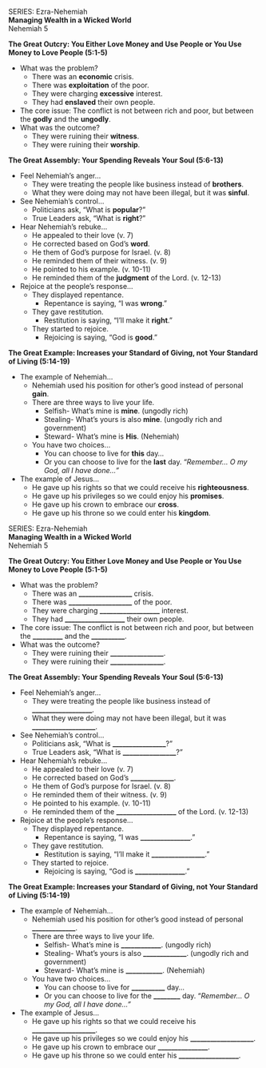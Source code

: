 SERIES: Ezra-Nehemiah  
**Managing Wealth in a Wicked World**  
Nehemiah 5

**The Great Outcry: You Either Love Money and Use People or You Use Money to Love People (5:1-5)** 

* What was the problem?  
  * There was an **economic** crisis.   
  * There was **exploitation** of the poor.   
  * They were charging **excessive** interest.   
  * They had **enslaved** their own people.  
* The core issue: The conflict is not between rich and poor, but between the **godly** and the **ungodly**.   
* What was the outcome?   
  * They were ruining their **witness**.  
  * They were ruining their **worship**. 

**The Great Assembly: Your Spending Reveals Your Soul (5:6-13)** 

* Feel Nehemiah’s anger…  
  * They were treating the people like business instead of **brothers**.  
  * What they were doing may not have been illegal, but it was **sinful**.  
* See Nehemiah’s control…  
  * Politicians ask, “What is **popular**?”  
  * True Leaders ask, “What is **right**?”  
* Hear Nehemiah’s rebuke…  
  * He appealed to their love (v. 7\)  
  * He corrected based on God’s **word**.   
  * He them of God’s purpose for Israel. (v. 8\)  
  * He reminded them of their witness. (v. 9\)  
  * He pointed to his example. (v. 10-11)  
  * He reminded them of the **judgment** of the Lord. (v. 12-13)  
* Rejoice at the people’s response…  
  * They displayed repentance.  
    * Repentance is saying, “I was **wrong**.”   
  * They gave restitution.   
    * Restitution is saying, “I’ll make it **right**.”   
  * They started to rejoice.  
    * Rejoicing is saying, “God is **good**.”

**The Great Example: Increases your Standard of Giving, not Your Standard of Living (5:14-19)**

* The example of Nehemiah…  
  * Nehemiah used his position for other’s good instead of personal **gain**.  
  * There are three ways to live your life.   
    * Selfish- What’s mine is **mine**. (ungodly rich)  
    * Stealing- What’s yours is also **mine**. (ungodly rich and government)  
    * Steward- What’s mine is **His**. (Nehemiah)  
  * You have two choices…  
    * You can choose to live for **this** day…  
    * Or you can choose to live for the **last** day. “*Remember… O my God, all I have done…”*  
* The example of Jesus…  
  * He gave up his rights so that we could receive his **righteousness**.  
  * He gave up his privileges so we could enjoy his **promises**.   
  * He gave up his crown to embrace our **cross**.  
  * He gave up his throne so we could enter his **kingdom**. 

SERIES: Ezra-Nehemiah  
**Managing Wealth in a Wicked World**  
Nehemiah 5

**The Great Outcry: You Either Love Money and Use People or You Use Money to Love People (5:1-5)** 

* What was the problem?  
  * There was an **\_\_\_\_\_\_\_\_\_\_\_\_\_\_\_\_** crisis.   
  * There was **\_\_\_\_\_\_\_\_\_\_\_\_\_\_\_\_\_\_\_** of the poor.   
  * They were charging **\_\_\_\_\_\_\_\_\_\_\_\_\_\_\_\_\_\_** interest.   
  * They had **\_\_\_\_\_\_\_\_\_\_\_\_\_\_\_\_\_\_** their own people.  
* The core issue: The conflict is not between rich and poor, but between the **\_\_\_\_\_\_\_\_\_** and the **\_\_\_\_\_\_\_\_\_\_**.   
* What was the outcome?   
  * They were ruining their **\_\_\_\_\_\_\_\_\_\_\_\_\_\_\_\_**.  
  * They were ruining their **\_\_\_\_\_\_\_\_\_\_\_\_\_\_\_\_**. 

**The Great Assembly: Your Spending Reveals Your Soul (5:6-13)** 

* Feel Nehemiah’s anger…  
  * They were treating the people like business instead of **\_\_\_\_\_\_\_\_\_\_\_\_\_\_\_\_\_\_**.  
  * What they were doing may not have been illegal, but it was **\_\_\_\_\_\_\_\_\_\_\_\_\_\_\_\_\_\_\_**.  
* See Nehemiah’s control…  
  * Politicians ask, “What is **\_\_\_\_\_\_\_\_\_\_\_\_\_\_\_\_**?”  
  * True Leaders ask, “What is **\_\_\_\_\_\_\_\_\_\_\_\_\_\_\_\_**?”  
* Hear Nehemiah’s rebuke…  
  * He appealed to their love (v. 7\)  
  * He corrected based on God’s **\_\_\_\_\_\_\_\_\_\_\_\_\_**.   
  * He them of God’s purpose for Israel. (v. 8\)  
  * He reminded them of their witness. (v. 9\)  
  * He pointed to his example. (v. 10-11)  
  * He reminded them of the **\_\_\_\_\_\_\_\_\_\_\_\_\_\_\_\_\_\_** of the Lord. (v. 12-13)  
* Rejoice at the people’s response…  
  * They displayed repentance.  
    * Repentance is saying, “I was **\_\_\_\_\_\_\_\_\_\_\_\_\_\_\_**.”   
  * They gave restitution.   
    * Restitution is saying, “I’ll make it **\_\_\_\_\_\_\_\_\_\_\_\_\_\_\_\_**.”   
  * They started to rejoice.  
    * Rejoicing is saying, “God is **\_\_\_\_\_\_\_\_\_\_\_\_\_\_\_**.”

**The Great Example: Increases your Standard of Giving, not Your Standard of Living (5:14-19)**

* The example of Nehemiah…  
  * Nehemiah used his position for other’s good instead of personal **\_\_\_\_\_\_\_\_\_\_\_\_\_**.  
  * There are three ways to live your life.   
    * Selfish- What’s mine is **\_\_\_\_\_\_\_\_\_\_\_\_**. (ungodly rich)  
    * Stealing- What’s yours is also **\_\_\_\_\_\_\_\_\_\_\_\_\_**. (ungodly rich and government)  
    * Steward- What’s mine is **\_\_\_\_\_\_\_\_\_\_\_**. (Nehemiah)  
  * You have two choices…  
    * You can choose to live for **\_\_\_\_\_\_\_\_\_\_** day…  
    * Or you can choose to live for the **\_\_\_\_\_\_\_\_** day. “*Remember… O my God, all I have done…”*  
* The example of Jesus…  
  * He gave up his rights so that we could receive his **\_\_\_\_\_\_\_\_\_\_\_\_\_\_\_\_\_\_\_**.  
  * He gave up his privileges so we could enjoy his **\_\_\_\_\_\_\_\_\_\_\_\_\_\_\_\_\_\_\_**.   
  * He gave up his crown to embrace our **\_\_\_\_\_\_\_\_\_\_\_\_\_\_\_**.  
  * He gave up his throne so we could enter his **\_\_\_\_\_\_\_\_\_\_\_\_\_\_\_\_\_\_**. 